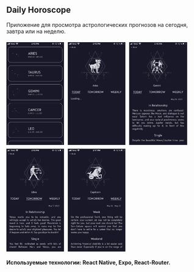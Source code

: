 ## **Daily Horoscope**

Приложение для просмотра астрологических прогнозов на сегодня, завтра или на неделю.

<div style='margin-top: 20px'></div>

<div style='display: flex; gap: 10px'> 
    <img src='./assets/screenshots/menu.png' 
    style='width: 30%; height: 30%' />
    <img src='./assets/screenshots/aries-loading.png'
    style='width: 30%; height: 30%' />
    <img src='./assets/screenshots/gemini-today.png'
    style='width: 30%; height: 30%' />
</div>

<div style='margin-top: 10px'></div>

<div style='display: flex; gap: 10px'>
    <img src='./assets/screenshots/libra-tomorrow.png'
    style='width: 30%; height: 30%' />
    <img src='./assets/screenshots/capricorn-weekly.png'
    style='width: 30%; height: 30%' />
</div>

<div style='margin-top: 20px'></div>

**Используемые технологии: React Native, Expo, React-Router.**